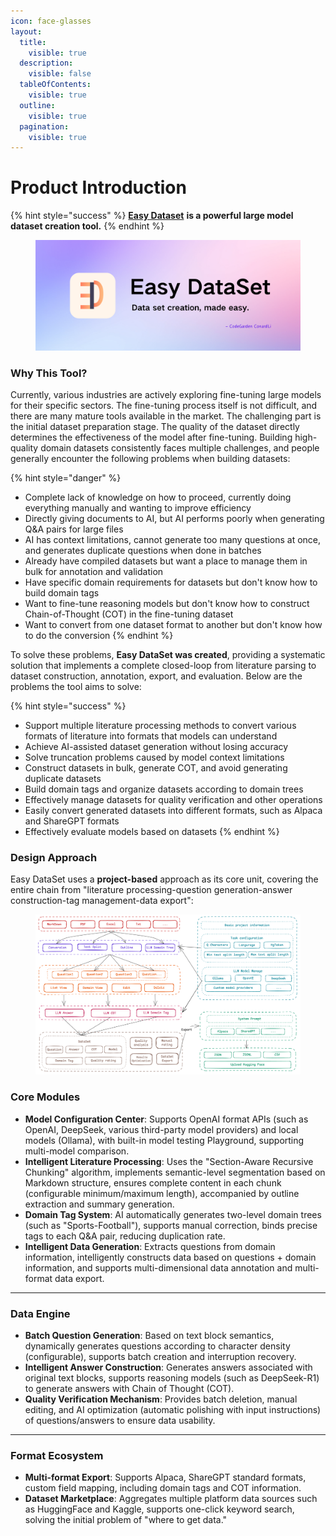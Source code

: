 ```yaml
---
icon: face-glasses
layout:
  title:
    visible: true
  description:
    visible: false
  tableOfContents:
    visible: true
  outline:
    visible: true
  pagination:
    visible: true
---
```


# Product Introduction

{% hint style="success" %}
&#x20;                                                [**Easy Dataset**](https://github.com/ConardLi/easy-dataset) **is a powerful large model dataset creation tool.**
{% endhint %}

<figure><img src=".gitbook/assets/bg2.png" alt=""><figcaption></figcaption></figure>

### Why This Tool?

Currently, various industries are actively exploring fine-tuning large models for their specific sectors. The fine-tuning process itself is not difficult, and there are many mature tools available in the market. The challenging part is the initial dataset preparation stage. The quality of the dataset directly determines the effectiveness of the model after fine-tuning. Building high-quality domain datasets consistently faces multiple challenges, and people generally encounter the following problems when building datasets:

{% hint style="danger" %}
* Complete lack of knowledge on how to proceed, currently doing everything manually and wanting to improve efficiency
* Directly giving documents to AI, but AI performs poorly when generating Q&A pairs for large files
* AI has context limitations, cannot generate too many questions at once, and generates duplicate questions when done in batches
* Already have compiled datasets but want a place to manage them in bulk for annotation and validation
* Have specific domain requirements for datasets but don't know how to build domain tags
* Want to fine-tune reasoning models but don't know how to construct Chain-of-Thought (COT) in the fine-tuning dataset
* Want to convert from one dataset format to another but don't know how to do the conversion
{% endhint %}

To solve these problems, **Easy DataSet was created**, providing a systematic solution that implements a complete closed-loop from literature parsing to dataset construction, annotation, export, and evaluation. Below are the problems the tool aims to solve:

{% hint style="success" %}
* Support multiple literature processing methods to convert various formats of literature into formats that models can understand
* Achieve AI-assisted dataset generation without losing accuracy
* Solve truncation problems caused by model context limitations
* Construct datasets in bulk, generate COT, and avoid generating duplicate datasets
* Build domain tags and organize datasets according to domain trees
* Effectively manage datasets for quality verification and other operations
* Easily convert generated datasets into different formats, such as Alpaca and ShareGPT formats
* Effectively evaluate models based on datasets
{% endhint %}

### Design Approach

Easy DataSet uses a **project-based** approach as its core unit, covering the entire chain from "literature processing-question generation-answer construction-tag management-data export":

<figure><img src=".gitbook/assets/image (63).png" alt=""><figcaption></figcaption></figure>

### Core Modules

* **Model Configuration Center**: Supports OpenAI format APIs (such as OpenAI, DeepSeek, various third-party model providers) and local models (Ollama), with built-in model testing Playground, supporting multi-model comparison.
* **Intelligent Literature Processing**: Uses the "Section-Aware Recursive Chunking" algorithm, implements semantic-level segmentation based on Markdown structure, ensures complete content in each chunk (configurable minimum/maximum length), accompanied by outline extraction and summary generation.
* **Domain Tag System**: AI automatically generates two-level domain trees (such as "Sports-Football"), supports manual correction, binds precise tags to each Q&A pair, reducing duplication rate.
* **Intelligent Data Generation**: Extracts questions from domain information, intelligently constructs data based on questions + domain information, and supports multi-dimensional data annotation and multi-format data export.

***

### Data Engine

* **Batch Question Generation**: Based on text block semantics, dynamically generates questions according to character density (configurable), supports batch creation and interruption recovery.
* **Intelligent Answer Construction**: Generates answers associated with original text blocks, supports reasoning models (such as DeepSeek-R1) to generate answers with Chain of Thought (COT).
* **Quality Verification Mechanism**: Provides batch deletion, manual editing, and AI optimization (automatic polishing with input instructions) of questions/answers to ensure data usability.

***

### Format Ecosystem

* **Multi-format Export**: Supports Alpaca, ShareGPT standard formats, custom field mapping, including domain tags and COT information.
* **Dataset Marketplace**: Aggregates multiple platform data sources such as HuggingFace and Kaggle, supports one-click keyword search, solving the initial problem of "where to get data."
